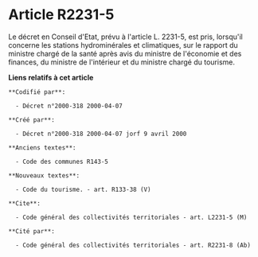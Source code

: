 # Article R2231-5

Le décret en Conseil d'Etat, prévu à l'article L. 2231-5, est pris, lorsqu'il concerne les stations hydrominérales et
climatiques, sur le rapport du ministre chargé de la santé après avis du ministre de l'économie et des finances, du ministre
de l'intérieur et du ministre chargé du tourisme.

**Liens relatifs à cet article**

	**Codifié par**:

	  - Décret n°2000-318 2000-04-07

	**Créé par**:

	  - Décret n°2000-318 2000-04-07 jorf 9 avril 2000

	**Anciens textes**:

	  - Code des communes R143-5

	**Nouveaux textes**:

	  - Code du tourisme. - art. R133-38 (V)

	**Cite**:

	  - Code général des collectivités territoriales - art. L2231-5 (M)

	**Cité par**:

	  - Code général des collectivités territoriales - art. R2231-8 (Ab)
